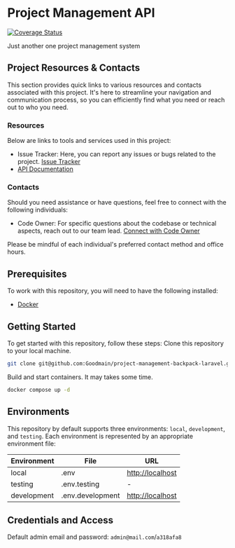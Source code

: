 # Project Management API

[![Coverage Status](https://coveralls.io/repos/github/Goodmain/project-management-backpack-laravel/badge.svg?branch=development)](https://coveralls.io/github/Goodmain/project-management-backpack-laravel?branch=development)

Just another one project management system

## Project Resources & Contacts
This section provides quick links to various resources and contacts associated
with this project. It's here to streamline your navigation and communication
process, so you can efficiently find what you need or reach out to who you need.

### Resources
Below are links to tools and services used in this project:
- Issue Tracker: Here, you can report any issues or bugs related to the project. [Issue Tracker](https://github.com/Goodmain/project-management-backpack-laravel/issues)
- [API Documentation](http://localhost)

### Contacts
Should you need assistance or have questions, feel free to connect with the following individuals:
- Code Owner: For specific questions about the codebase or technical aspects, reach out to our team lead. [Connect with Code Owner](iskrinvv@gmail.com)

Please be mindful of each individual's preferred contact method and office hours.

## Prerequisites
To work with this repository, you will need to have the following
installed:
- [Docker](https://www.docker.com)

## Getting Started
To get started with this repository, follow these steps:
Clone this repository to your local machine.
```sh
git clone git@github.com:Goodmain/project-management-backpack-laravel.git
```
Build and start containers. It may takes some time.
```sh
docker compose up -d
```

## Environments
This repository by default supports three environments: `local`, `development`,
and `testing`. Each environment is represented by an appropriate environment file:

| Environment | File | URL                                  |
| --- | --- |--------------------------------------|
| local | .env | [http://localhost](http://localhost) |
| testing | .env.testing | -                                    |
| development | .env.development | [http://localhost](http://localhost)               |

## Credentials and Access
Default admin email and password: `admin@mail.com`/`a318afa8`